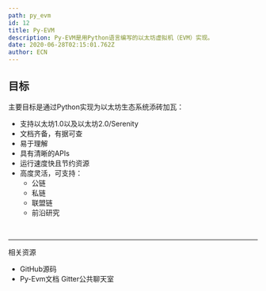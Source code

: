```yaml
---
path: py_evm
id: 12
title: Py-EVM
description: Py-EVM是用Python语言编写的以太坊虚拟机（EVM）实现。
date: 2020-06-28T02:15:01.762Z
author: ECN
---
```


## 目标

主要目标是通过Python实现为以太坊生态系统添砖加瓦：

* 支持以太坊1.0以及以太坊2.0/Serenity
* 文档齐备，有据可查
* 易于理解
* 具有清晰的APIs
* 运行速度快且节约资源
* 高度灵活，可支持：
    * 公链
    * 私链
    * 联盟链
    * 前沿研究

<br/>
<hr/>

相关资源
* GitHub源码
* Py-Evm文档
Gitter公共聊天室